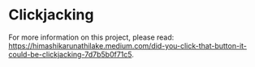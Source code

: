 # Clickjacking

For more information on this project, please read: https://himashikarunathilake.medium.com/did-you-click-that-button-it-could-be-clickjacking-7d7b5b0f71c5.
